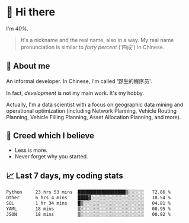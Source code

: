 # 👋 Hi there

I'm *40%*.

> It's a nickname and the real name, also in a way.
> My real name pronunciation is similar to *forty percent* ('四成') in Chinese.

## :speech_balloon: About me

An informal developer. In Chinese, I'm called '野生的程序员'.

In fact, _development_ is not my main work. It's my hobby.

Actually, I'm a data scientist with a focus on geographic data mining and operational optimization (including Network Planning, Vehicle Routing Planning, Vehicle Filling Planning, Asset Allocation Planning, and more).

## :see_no_evil: Creed which I believe

- Less is more.
- Never forget why you started.

## :chart_with_upwards_trend: Last 7 days, my coding stats

<!--START_SECTION:waka-->

```txt
Python     23 hrs 53 mins  ██████████████████▒░░░░░░   72.86 %
Other      6 hrs 4 mins    ████▓░░░░░░░░░░░░░░░░░░░░   18.54 %
SQL        1 hr 34 mins    █▒░░░░░░░░░░░░░░░░░░░░░░░   04.81 %
YAML       18 mins         ▒░░░░░░░░░░░░░░░░░░░░░░░░   00.95 %
JSON       18 mins         ▒░░░░░░░░░░░░░░░░░░░░░░░░   00.92 %
```

<!--END_SECTION:waka-->
